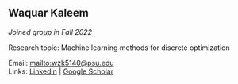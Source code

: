 ## Waquar Kaleem

_Joined group in Fall 2022_

Research topic: Machine learning methods for discrete optimization

Email: <mailto:wzk5140@psu.edu>\
Links:
[Linkedin](https://www.linkedin.com/in/waquarkaleem)
|
[Google Scholar](https://scholar.google.com/citations?user=F8d4AS4AAAAJ&hl=en)
